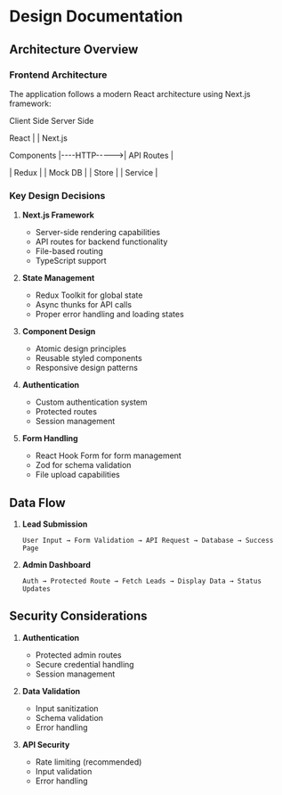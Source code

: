 # Design Documentation

## Architecture Overview

### Frontend Architecture

The application follows a modern React architecture using Next.js framework:

Client Side Server Side

React | | Next.js

Components |----HTTP----->| API Routes |

| Redux | | Mock DB |
| Store | | Service |

### Key Design Decisions

1. **Next.js Framework**

   - Server-side rendering capabilities
   - API routes for backend functionality
   - File-based routing
   - TypeScript support

2. **State Management**

   - Redux Toolkit for global state
   - Async thunks for API calls
   - Proper error handling and loading states

3. **Component Design**

   - Atomic design principles
   - Reusable styled components
   - Responsive design patterns

4. **Authentication**

   - Custom authentication system
   - Protected routes
   - Session management

5. **Form Handling**
   - React Hook Form for form management
   - Zod for schema validation
   - File upload capabilities

## Data Flow

1. **Lead Submission**

   ```
   User Input → Form Validation → API Request → Database → Success Page
   ```

2. **Admin Dashboard**
   ```
   Auth → Protected Route → Fetch Leads → Display Data → Status Updates
   ```

## Security Considerations

1. **Authentication**

   - Protected admin routes
   - Secure credential handling
   - Session management

2. **Data Validation**

   - Input sanitization
   - Schema validation
   - Error handling

3. **API Security**
   - Rate limiting (recommended)
   - Input validation
   - Error handling
